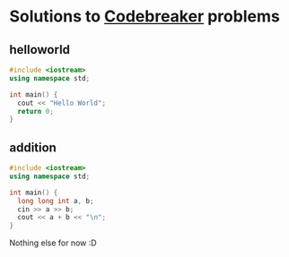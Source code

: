 # Solutions to [Codebreaker](https://codebreaker.xyz) problems

## helloworld

```cpp
#include <iostream>
using namespace std;

int main() {
  cout << "Hello World";
  return 0;
}
```

## addition

```cpp
#include <iostream>
using namespace std;

int main() {
  long long int a, b;
  cin >> a >> b;
  cout << a + b << "\n";
}
```

Nothing else for now :D
